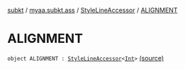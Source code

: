 [subkt](../../index.md) / [myaa.subkt.ass](../index.md) / [StyleLineAccessor](index.md) / [ALIGNMENT](./-a-l-i-g-n-m-e-n-t.md)

# ALIGNMENT

`object ALIGNMENT : `[`StyleLineAccessor`](index.md)`<`[`Int`](https://kotlinlang.org/api/latest/jvm/stdlib/kotlin/-int/index.html)`>` [(source)](https://github.com/Myaamori/SubKt/blob/0.1.7/src/main/kotlin/myaa/subkt/ass/parser.kt#L515)